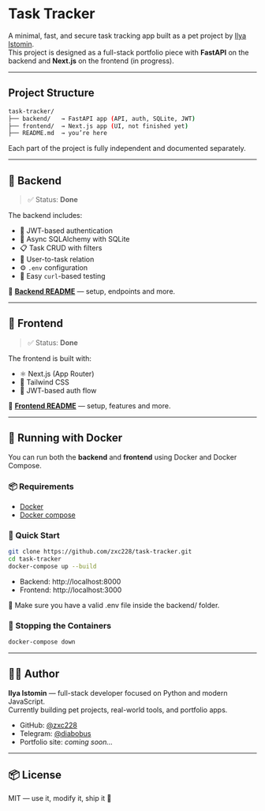 # Task Tracker

A minimal, fast, and secure task tracking app built as a pet project by [Ilya Istomin](https://github.com/zxc228).  
This project is designed as a full-stack portfolio piece with **FastAPI** on the backend and **Next.js** on the frontend (in progress).

---

## Project Structure
```bash
task-tracker/
├── backend/   → FastAPI app (API, auth, SQLite, JWT)
├── frontend/  → Next.js app (UI, not finished yet)
├── README.md  → you’re here
```

Each part of the project is fully independent and documented separately.

---

## 📡 Backend

> ✅ Status: **Done**

The backend includes:
- 🔐 JWT-based authentication
- 🧠 Async SQLAlchemy with SQLite
- 📋 Task CRUD with filters
- 🔁 User-to-task relation
- ⚙️ `.env` configuration
- 🧪 Easy `curl`-based testing

📘 **[Backend README](./backend/README.md)** — setup, endpoints and more.

---

## 🧾 Frontend

> ✅ Status: **Done**

The frontend is built with:
- ⚛️ Next.js (App Router)
- 💅 Tailwind CSS
- 🔐 JWT-based auth flow

📘 **[Frontend README](./frontend/README.md)** — setup, features and more.

---
## 🐳 Running with Docker

You can run both the **backend** and **frontend** using Docker and Docker Compose.
### 📦 Requirements
- [Docker](https://www.docker.com/)
- [Docker compose](https://docs.docker.com/compose/)

### 🚀 Quick Start
```bash
git clone https://github.com/zxc228/task-tracker.git
cd task-tracker
docker-compose up --build
```

- Backend: http://localhost:8000
- Frontend: http://localhost:3000

🔐 Make sure you have a valid .env file inside the backend/ folder.

### 🛑 Stopping the Containers
```bash
docker-compose down
```
---
## 👨‍💻 Author

**Ilya Istomin** — full-stack developer focused on Python and modern JavaScript.  
Currently building pet projects, real-world tools, and portfolio apps.

- GitHub: [@zxc228](https://github.com/zxc228)
- Telegram: [@diabobus](https://t.me/diabobus)
- Portfolio site: _coming soon..._

---

## 📦 License

MIT — use it, modify it, ship it 🚢